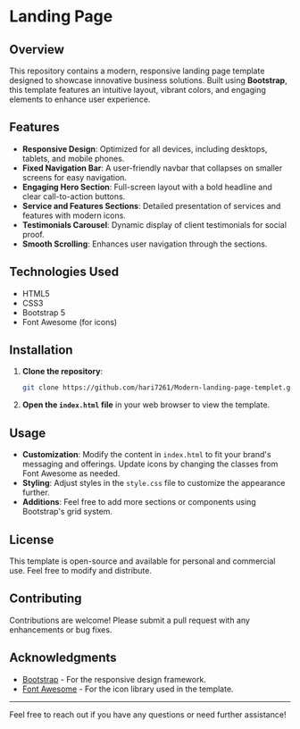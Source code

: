 # Landing Page
## Overview

This repository contains a modern, responsive landing page template designed to showcase innovative business solutions. Built using **Bootstrap**, this template features an intuitive layout, vibrant colors, and engaging elements to enhance user experience.

## Features

- **Responsive Design**: Optimized for all devices, including desktops, tablets, and mobile phones.
- **Fixed Navigation Bar**: A user-friendly navbar that collapses on smaller screens for easy navigation.
- **Engaging Hero Section**: Full-screen layout with a bold headline and clear call-to-action buttons.
- **Service and Features Sections**: Detailed presentation of services and features with modern icons.
- **Testimonials Carousel**: Dynamic display of client testimonials for social proof.
- **Smooth Scrolling**: Enhances user navigation through the sections.

## Technologies Used

- HTML5
- CSS3
- Bootstrap 5
- Font Awesome (for icons)

## Installation

1. **Clone the repository**:
   ```bash
   git clone https://github.com/hari7261/Modern-landing-page-templet.git
   ```

2. **Open the `index.html` file** in your web browser to view the template.

## Usage

- **Customization**: Modify the content in `index.html` to fit your brand's messaging and offerings. Update icons by changing the classes from Font Awesome as needed.
- **Styling**: Adjust styles in the `style.css` file to customize the appearance further.
- **Additions**: Feel free to add more sections or components using Bootstrap's grid system.

## License

This template is open-source and available for personal and commercial use. Feel free to modify and distribute.

## Contributing

Contributions are welcome! Please submit a pull request with any enhancements or bug fixes.

## Acknowledgments

- [Bootstrap](https://getbootstrap.com/) - For the responsive design framework.
- [Font Awesome](https://fontawesome.com/) - For the icon library used in the template.

---

Feel free to reach out if you have any questions or need further assistance!
